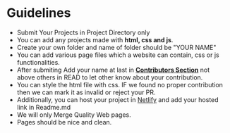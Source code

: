 

# Guidelines

-  Submit Your Projects in Project Directory only
-   You can add any projects made with **html, css and js**. 
-  Create your own folder and name of folder should be  "YOUR NAME"
-   You can add various page files which a website can contain, css or js functionalities.
-   After submiting Add your name at last in **[Contributors Section](https://github.com/codewithgauri/Webdev_Hacktober/blob/main/README.md)** not above others in READ to let other know about your contribution.
-   You can style the html file with css. IF we found no proper contribution then we can mark it as invalid or reject your PR.
-   Additionally, you can host your project in [Netlify](https://www.netlify.com) and add your hosted link in Readme.md
-  We will only Merge Quality Web pages.
-  Pages should be nice and clean.

